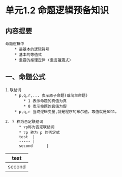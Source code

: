 # 单元1.2 命题逻辑预备知识


## 内容提要
    
    命题逻辑中
        * 最基本的逻辑符号
        * 基本的等值式
        * 重要的推理定律 (重言蕴涵式)

## 一、命题公式

    1.联结词
        * p,q,r,... 表示原子命题(或简单命题)
            * 1 表示命题的真值为真
            * 0 表示命题的真值为假
        * p,q,r 当成逻辑变量,就是程序的布尔值，取值就是0和1。
      
    2. ⁊ 称为否定联结词
          * ⁊p称为否定联结词
          * ⁊p 称为 p 的否定式
          test  |
          ----- |
          second      |
                    

test  |
----- |
second      |
          
          
            
